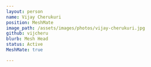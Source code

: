 ```yaml
---
layout: person
name: Vijay Cherukuri
position: MeshMate
image_path: /assets/images/photos/vijay-cherukuri.jpg
github: vijcheru
blurb: Mesh Head
status: Active
MeshMate: true

---
```

